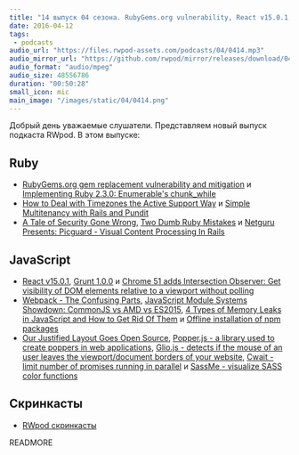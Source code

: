 ```yaml
---
title: "14 выпуск 04 сезона. RubyGems.org vulnerability, React v15.0.1, Grunt 1.0.0, Picguard, Glio.js, SassMe и прочее"
date: 2016-04-12
tags:
 - podcasts
audio_url: "https://files.rwpod-assets.com/podcasts/04/0414.mp3"
audio_mirror_url: "https://github.com/rwpod/mirror/releases/download/04.14/0414.mp3"
audio_format: "audio/mpeg"
audio_size: 48556786
duration: "00:50:28"
small_icon: mic
main_image: "/images/static/04/0414.png"
---
```


Добрый день уважаемые слушатели. Представляем новый выпуск подкаста RWpod. В этом выпуске:

## Ruby

 - [RubyGems.org gem replacement vulnerability and mitigation](http://blog.rubygems.org/2016/04/06/gem-replacement-vulnerability-and-mitigation.html) и [Implementing Ruby 2.3.0: Enumerable's chunk_while](http://til.seansellek.com/chunk_while/)
 - [How to Deal with Timezones the Active Support Way](http://jakeyesbeck.com/2016/04/03/how-to-deal-with-timezones-the-active-support-way/) и [Simple Multitenancy with Rails and Pundit](http://andrewmarkle.com/2016/04/06/multitenancy-with-pundit.html)
 - [A Tale of Security Gone Wrong](http://gavinmiller.io/2016/a-tale-of-security-gone-wrong/), [Two Dumb Ruby Mistakes](http://patshaughnessy.net/2016/4/2/two-dumb-ruby-mistakes) и [Netguru Presents: Picguard - Visual Content Processing In Rails](https://www.netguru.co/blog/image-processing-for-rails)

## JavaScript

 - [React v15.0.1](https://facebook.github.io/react/blog/2016/04/08/react-v15.0.1.html), [Grunt 1.0.0](http://gruntjs.com/blog/2016-04-04-grunt-1.0.0-released) и [Chrome 51 adds Intersection Observer: Get visibility of DOM elements relative to a viewport without polling](https://github.com/WICG/IntersectionObserver/blob/master/explainer.md)
 - [Webpack - The Confusing Parts](https://medium.com/@rajaraodv/webpack-the-confusing-parts-58712f8fcad9), [JavaScript Module Systems Showdown: CommonJS vs AMD vs ES2015](https://auth0.com/blog/2016/03/15/javascript-module-systems-showdown/), [4 Types of Memory Leaks in JavaScript and How to Get Rid Of Them](https://auth0.com/blog/2016/01/26/four-types-of-leaks-in-your-javascript-code-and-how-to-get-rid-of-them/) и [Offline installation of npm packages](https://addyosmani.com/blog/using-npm-offline/)
 - [Our Justified Layout Goes Open Source](http://code.flickr.net/2016/04/05/our-justified-layout-goes-open-source/), [Popper.js - a library used to create poppers in web applications](https://fezvrasta.github.io/popper.js/), [Glio.js - detects if the mouse of an user leaves the viewport/document borders of your website](http://luisvinicius167.github.io/gliojs/), [Cwait - limit number of promises running in parallel](https://github.com/charto/cwait) и [SassMe - visualize SASS color functions](http://sassme.arc90.com/)

## Скринкасты

 - [RWpod скринкасты](https://www.youtube.com/channel/UC_CA1uZFuVdBfLSHf2qEwyg)


READMORE
